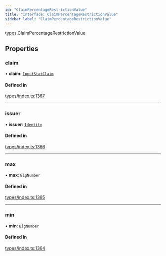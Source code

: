 ```yaml
---
id: "ClaimPercentageRestrictionValue"
title: "Interface: ClaimPercentageRestrictionValue"
sidebar_label: "ClaimPercentageRestrictionValue"
---
```


[types](../../../modules/Types/Types.md).ClaimPercentageRestrictionValue

## Properties

### claim

• **claim**: [`InputStatClaim`](../../../modules/Types/Types.md#inputstatclaim)

#### Defined in

[types/index.ts:1367](https://github.com/PolymeshAssociation/polymesh-sdk/blob/31fdce23/src/types/index.ts#L1367)

___

### issuer

• **issuer**: [`Identity`](../../../classes/API/Entities/Identity/Identity.md)

#### Defined in

[types/index.ts:1366](https://github.com/PolymeshAssociation/polymesh-sdk/blob/31fdce23/src/types/index.ts#L1366)

___

### max

• **max**: `BigNumber`

#### Defined in

[types/index.ts:1365](https://github.com/PolymeshAssociation/polymesh-sdk/blob/31fdce23/src/types/index.ts#L1365)

___

### min

• **min**: `BigNumber`

#### Defined in

[types/index.ts:1364](https://github.com/PolymeshAssociation/polymesh-sdk/blob/31fdce23/src/types/index.ts#L1364)
